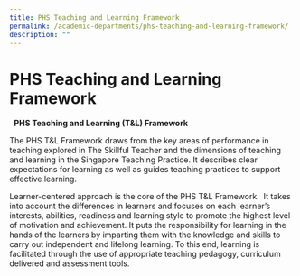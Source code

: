 ```yaml
---
title: PHS Teaching and Learning Framework
permalink: /academic-departments/phs-teaching-and-learning-framework/
description: ""
---
```

# **PHS Teaching and Learning Framework**

  **PHS Teaching and Learning (T&L) Framework**

The PHS T&L Framework draws from the key areas of performance in teaching explored in The Skillful Teacher and the dimensions of teaching and learning in the Singapore Teaching Practice. It describes clear expectations for learning as well as guides teaching practices to support effective learning. 

Learner-centered approach is the core of the PHS T&L Framework.  It takes into account the differences in learners and focuses on each learner’s interests, abilities, readiness and learning style to promote the highest level of motivation and achievement. It puts the responsibility for learning in the hands of the learners by imparting them with the knowledge and skills to carry out independent and lifelong learning. To this end, learning is facilitated through the use of appropriate teaching pedagogy, curriculum delivered and assessment tools.